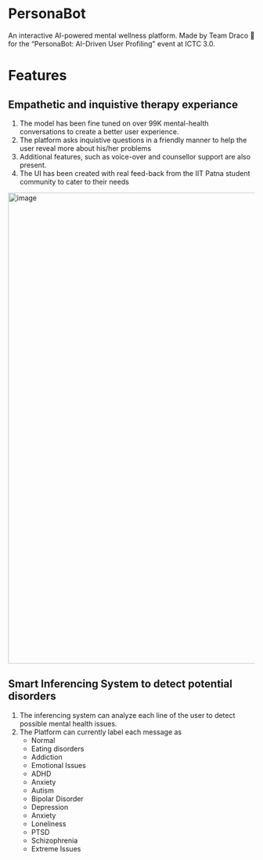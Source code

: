# PersonaBot
An interactive AI-powered mental wellness platform. Made by Team Draco 🐉 for the “PersonaBot: AI-Driven User Profiling" event at ICTC 3.0.

# Features
## Empathetic and inquistive therapy experiance
1) The model has been fine tuned on over 99K mental-health conversations to create a better user experience. 
2) The platform asks inquistive questions in a friendly manner to help the user reveal more about his/her problems
3) Additional features, such as voice-over and counsellor support are also present.
4) The UI has been created with real feed-back from the IIT Patna student community to cater to their needs

   
<img width="959" alt="image" src="https://github.com/user-attachments/assets/c71fd11b-cf13-44f5-82a2-7dc430e5230b" />

## Smart Inferencing System to detect potential disorders
1) The inferencing system can analyze each line of the user to detect possible mental health issues.
2) The Platform can currently label each message as
   * Normal
   * Eating disorders
   * Addiction
   * Emotional Issues
   * ADHD
   * Anxiety
   * Autism
   * Bipolar Disorder
   * Depression
   * Anxiety
   * Loneliness
   * PTSD
   * Schizophrenia
   * Extreme Issues









   

   


